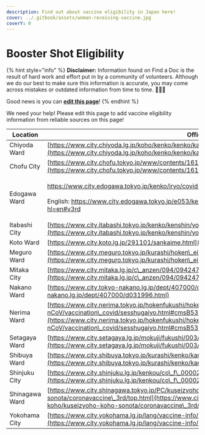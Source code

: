 ```yaml
---
description: Find out about vaccine eligibility in Japan here!
cover: ../.gitbook/assets/woman-receiving-vaccine.jpg
coverY: 0
---
```


# Booster Shot Eligibility

{% hint style="info" %}
**Disclaimer:** Information found on Find a Doc is the result of hard work and effort put in by a community of volunteers. Although we do our best to make sure this information is accurate, you may come across mistakes or outdated information from time to time. 🙇🏾‍♀️

Good news is you can [**edit this page**](https://app.gitbook.com/invite/Hmir5Cugknp7uJaXBpz1/94vH2CSObJutobSAA9Ft)!
{% endhint %}

We need your help! Please edit this page to add vaccine eligibility information from reliable sources on this page!

| Location       | Official Resource                                                                                                                                                                                                                                                                                                                                                                                                                            |
| -------------- | -------------------------------------------------------------------------------------------------------------------------------------------------------------------------------------------------------------------------------------------------------------------------------------------------------------------------------------------------------------------------------------------------------------------------------------------- |
| Chiyoda Ward   | [https://www.city.chiyoda.lg.jp/koho/kenko/kenko/kansensho/coronawakuchin/3kaimesesshu-hassojiki.html](https://www.city.chiyoda.lg.jp/koho/kenko/kenko/kansensho/coronawakuchin/3kaimesesshu-hassojiki.html)                                                                                                                                                                                                                                 |
| Chofu City     | [https://www.city.chofu.tokyo.jp/www/contents/1612933960308/index.html](https://www.city.chofu.tokyo.jp/www/contents/1612933960308/index.html)                                                                                                                                                                                                                                                                                               |
| Edogawa Ward   | <p><a href="https://www.city.edogawa.tokyo.jp/kenko/iryo/covid-19_vacctine/3rd_vaccine.html?hl=en">https://www.city.edogawa.tokyo.jp/kenko/iryo/covid-19_vacctine/3rd_vaccine.html?hl=en</a><br><br>English: <a href="https://www.city.edogawa.tokyo.jp/e053/kenko/iryo/covid-19_vacctine/gaikokujinnokatahe.html?hl=en#v3rd">https://www.city.edogawa.tokyo.jp/e053/kenko/iryo/covid-19_vacctine/gaikokujinnokatahe.html?hl=en#v3rd</a></p> |
| Itabashi City  | [https://www.city.itabashi.tokyo.jp/kenko/kenshin/yobou/1030911/1036367.html](https://www.city.itabashi.tokyo.jp/kenko/kenshin/yobou/1030911/1036367.html)                                                                                                                                                                                                                                                                                   |
| Koto Ward      | [https://www.city.koto.lg.jp/291101/sankaime.html](https://www.city.koto.lg.jp/291101/sankaime.html)                                                                                                                                                                                                                                                                                                                                         |
| Meguro Ward    | [https://www.city.meguro.tokyo.jp/kurashi/hoken\_eisei/shinryo/yobosesshu/covid19/vaccine\_booster\_shot.html](https://www.city.meguro.tokyo.jp/kurashi/hoken\_eisei/shinryo/yobosesshu/covid19/vaccine\_booster\_shot.html)                                                                                                                                                                                                                 |
| Mitaka City    | [https://www.city.mitaka.lg.jp/c\_anzen/094/094247.html](https://www.city.mitaka.lg.jp/c\_anzen/094/094247.html)                                                                                                                                                                                                                                                                                                                             |
| Nakano Ward    | [https://www.city.tokyo-nakano.lg.jp/dept/407000/d031996.html](https://www.city.tokyo-nakano.lg.jp/dept/407000/d031996.html)                                                                                                                                                                                                                                                                                                                 |
| Nerima Ward    | [https://www.city.nerima.tokyo.jp/hokenfukushi/hoken/kansensho/2019-nCoV/vaccination\_covid/sesshugaiyo.html#cmsB535A](https://www.city.nerima.tokyo.jp/hokenfukushi/hoken/kansensho/2019-nCoV/vaccination\_covid/sesshugaiyo.html#cmsB535A)                                                                                                                                                                                                 |
| Setagaya Ward  | [https://www.city.setagaya.lg.jp/mokuji/fukushi/003/005/006/013/d00194586.html](https://www.city.setagaya.lg.jp/mokuji/fukushi/003/005/006/013/d00194586.html)                                                                                                                                                                                                                                                                               |
| Shibuya  Ward  | [https://www.city.shibuya.tokyo.jp/kurashi/kenko/kansen/vaccine3rd/yotei.html](https://www.city.shibuya.tokyo.jp/kurashi/kenko/kansen/vaccine3rd/yotei.html)                                                                                                                                                                                                                                                                                 |
| Shinjuku City  | [https://www.city.shinjuku.lg.jp/kenkou/co\_f\_00002.html?hl=en](https://www.city.shinjuku.lg.jp/kenkou/co\_f\_00002.html?hl=en)                                                                                                                                                                                                                                                                                                             |
| Shinagawa Ward | [https://www.city.shinagawa.tokyo.jp/PC/kuseizyoho/kuseizyoho-koho/kuseizyoho-koho-sonota/coronavaccine\_3rd/top.html](https://www.city.shinagawa.tokyo.jp/PC/kuseizyoho/kuseizyoho-koho/kuseizyoho-koho-sonota/coronavaccine\_3rd/top.html)                                                                                                                                                                                                 |
| Yokohama City  | [https://www.city.yokohama.lg.jp/lang/vaccine-info/en/vaccine-3rd.html](https://www.city.yokohama.lg.jp/lang/vaccine-info/en/vaccine-3rd.html)                                                                                                                                                                                                                                                                                               |

